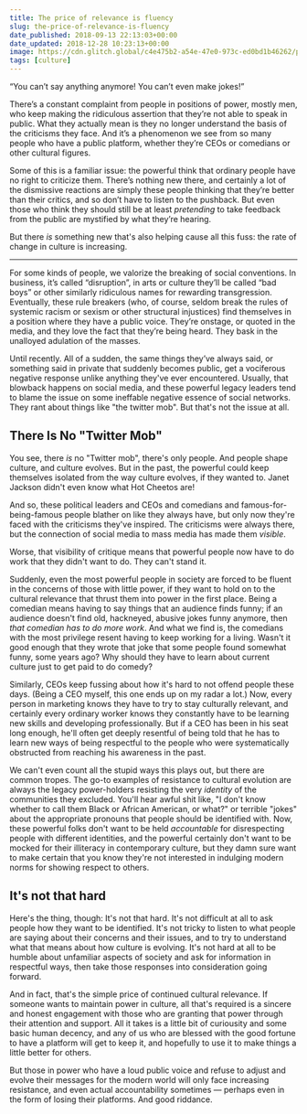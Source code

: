 ```yaml
---
title: The price of relevance is fluency
slug: the-price-of-relevance-is-fluency
date_published: 2018-09-13 22:13:03+00:00
date_updated: 2018-12-28 10:23:13+00:00
image: https://cdn.glitch.global/c4e475b2-a54e-47e0-973c-ed0bd1b46262/pencils.jpeg?v=1669624196943
tags: [culture]
---
```

“You can’t say anything anymore! You can’t even make jokes!”

There’s a constant complaint from people in positions of power, mostly men, who keep making the ridiculous assertion that they’re not able to speak in public. What they actually mean is they no longer understand the basis of the criticisms they face. And it’s a phenomenon we see from so many people who have a public platform, whether they’re CEOs or comedians or other cultural figures.

Some of this is a familiar issue: the powerful think that ordinary people have no right to criticize them. There’s nothing new there, and certainly a lot of the dismissive reactions are simply these people thinking that they’re better than their critics, and so don’t have to listen to the pushback. But even those who think they should still be at least _pretending_ to take feedback from the public are mystified by what they’re hearing.

But there _is_ something new that's also helping cause all this fuss: the rate of change in culture is increasing.

---

For some kinds of people, we valorize the breaking of social conventions. In business, it’s called “disruption”, in arts or culture they’ll be called “bad boys” or other similarly ridiculous names for rewarding transgression. Eventually, these rule breakers (who, of course, seldom break the rules of systemic racism or sexism or other structural injustices) find themselves in a position where they have a public voice. They’re onstage, or quoted in the media, and they love the fact that they’re being heard. They bask in the unalloyed adulation of the masses.

Until recently. All of a sudden, the same things they’ve always said, or something said in private that suddenly becomes public, get a vociferous negative response unlike anything they've ever encountered. Usually, that blowback happens on social media, and these powerful legacy leaders tend to blame the issue on some ineffable negative essence of social networks. They rant about things like "the twitter mob". But that's not the issue at all.

## There Is No "Twitter Mob"

You see, there _is_ no "Twitter mob", there's only people. And people shape culture, and culture evolves. But in the past, the powerful could keep themselves isolated from the way culture evolves, if they wanted to. Janet Jackson didn't even know what Hot Cheetos are!

And so, these political leaders and CEOs and comedians and famous-for-being-famous people blather on like they always have, but only now they're faced with the criticisms they've inspired. The criticisms were always there, but the connection of social media to mass media has made them _visible_.

Worse, that visibility of critique means that powerful people now have to do work that they didn't want to do. They can't stand it.

Suddenly, even the most powerful people in society are forced to be fluent in the concerns of those with little power, if they want to hold on to the cultural relevance that thrust them into power in the first place. Being a comedian means having to say things that an audience finds funny; if an audience doesn't find old, hackneyed, abusive jokes funny anymore, then _that comedian has to do more work_. And what we find is, the comedians with the most privilege resent having to keep working for a living. Wasn't it good enough that they wrote that joke that some people found somewhat funny, some years ago? Why should they have to learn about current culture just to get paid to do comedy?

Similarly, CEOs keep fussing about how it's hard to not offend people these days. (Being a CEO myself, this one ends up on my radar a lot.) Now, every person in marketing knows they have to try to stay culturally relevant, and certainly every ordinary worker knows they constantly have to be learning new skills and developing professionally. But if a CEO has been in his seat long enough, he'll often get deeply resentful of being told that he has to learn new ways of being respectful to the people who were systematically obstructed from reaching his awareness in the past.

We can't even count all the stupid ways this plays out, but there are common tropes. The go-to examples of resistance to cultural evolution are always the legacy power-holders resisting the very _identity_ of the communities they excluded. You'll hear awful shit like, "I don't know whether to call them Black or African American, or what?" or terrible "jokes" about the appropriate pronouns that people should be identified with. Now, these powerful folks don't want to be held _accountable_ for disrespecting people with different identities, and the powerful certainly don't want to be mocked for their illiteracy in contemporary culture, but they damn sure want to make certain that you know they're not interested in indulging modern norms for showing respect to others.

## It's not that hard

Here's the thing, though: It's not that hard. It's not difficult at all to ask people how they want to be identified. It's not tricky to listen to what people are saying about their concerns and their issues, and to try to understand what that means about how culture is evolving. It's not hard at all to be humble about unfamiliar aspects of society and ask for information in respectful ways, then take those responses into consideration going forward.

And in fact, that's the simple price of continued cultural relevance. If someone wants to maintain power in culture, all that's required is a sincere and honest engagement with those who are granting that power through their attention and support. All it takes is a little bit of curiousity and some basic human decency, and any of us who are blessed with the good fortune to have a platform will get to keep it, and hopefully to use it to make things a little better for others.

But those in power who have a loud public voice and refuse to adjust and evolve their messages for the modern world will only face increasing resistance, and even actual accountability sometimes — perhaps even in the form of losing their platforms. And good riddance.
